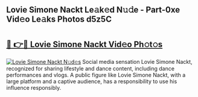 ## Lovie Simone Nackt Le𝚊k𝚎d N𝚞𝚍e - Part-0xe Vid𝚎o Le𝚊ks Photos d5z5C

# <h2><a href="http://fb2bvn3.evod.top/?m=Lovie+Simone+Nackt">🔗 👉🔴 Lovie Simone Nackt Vid𝚎o Ph𝚘t𝚘s</a></h2>

[![Lovie Simone Nackt N𝚞d𝚎s](https://i.imgur.com/8V9OHl7.gif)](http://fb2bvn3.evod.top/?m=Lovie+Simone+Nackt)
Social media sensation Lovie Simone Nackt, recognized for sharing lifestyle and dance content, including dance performances and vlogs. A public figure like Lovie Simone Nackt, with a large platform and a captive audience, has a responsibility to use his influence responsibly. 
